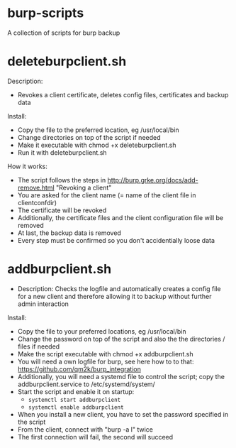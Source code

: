 # burp-scripts
A collection of scripts for burp backup

# deleteburpclient.sh
Description:
- Revokes a client certificate, deletes config files, certificates and backup data

Install: 
- Copy the file to the preferred location, eg /usr/local/bin
- Change directories on top of the script if needed
- Make it executable with chmod +x deleteburpclient.sh
- Run it with deleteburpclient.sh

How it works:
- The script follows the steps in http://burp.grke.org/docs/add-remove.html "Revoking a client"
- You are asked for the client name (= name of the client file in clientconfdir)
- The certificate will be revoked
- Additionally, the certificate files and the client configuration file will be removed
- At last, the backup data is removed
- Every step must be confirmed so you don't accidentially loose data

# addburpclient.sh
- Description: Checks the logfile and automatically creates a config file for a new client and therefore allowing it to backup without further admin interaction

Install:
- Copy the file to your preferred locations, eg /usr/local/bin
- Change the password on top of the script and also the the directories / files if needed
- Make the script executable with chmod +x addburpclient.sh
- You will need a own logfile for burp, see here how to to that: https://github.com/qm2k/burp_integration
- Additionally, you will need a systemd file to control the script; copy the addburpclient.service to /etc/systemd/system/
- Start the script and enable it on startup:
  - ```systemctl start addburpclient```
  - ```systemctl enable addburpclient```
- When you install a new client, you have to set the password specified in the script
- From the client, connect with "burp -a l" twice
- The first connection will fail, the second will succeed

